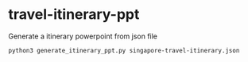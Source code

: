 # travel-itinerary-ppt
Generate a itinerary powerpoint from json file

`python3 generate_itinerary_ppt.py singapore-travel-itinerary.json`  
